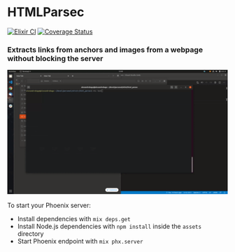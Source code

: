 # HTMLParsec
[![Elixir CI](https://github.com/alexandrubagu/html_parsec/workflows/Elixir%20CI/badge.svg?branch=master)](https://github.com/alexandrubagu/html_parsec/actions) [![Coverage Status](https://coveralls.io/repos/github/alexandrubagu/html_parsec/badge.svg?branch=master)](https://coveralls.io/github/alexandrubagu/html_parsec?branch=master)

### Extracts links from anchors and images from a webpage without blocking the server

[![Watch the video](https://raw.githubusercontent.com/alexandrubagu/html_parsec/master/demo.gif)](https://www.youtube.com/watch?v=pFUOXO6mODM)


To start your Phoenix server:

  * Install dependencies with `mix deps.get`
  * Install Node.js dependencies with `npm install` inside the `assets` directory
  * Start Phoenix endpoint with `mix phx.server`


